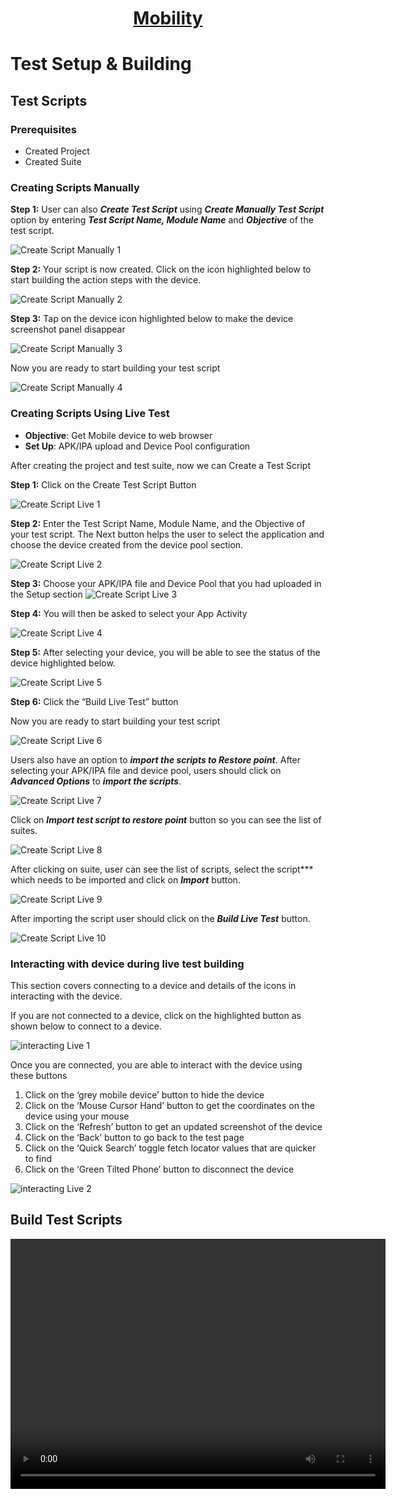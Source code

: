 <h1 style="text-align: center; text-decoration:underline; font-weight: bold;">Mobility</h1>

# Test Setup & Building

## Test Scripts <!-- {docsify-ignore} --> 

### Prerequisites 
- Created Project 
- Created Suite

### Creating Scripts Manually

**Step 1:** User can also ***Create Test Script*** using ***Create Manually Test Script*** option by entering ***Test Script Name, Module Name*** and ***Objective*** of the test script.

![Create Script Manually 1](../../_media/_mobileimages/Test_Script_Create_Manually_1.png)


**Step 2:** Your script is now created. Click on the icon highlighted below to start building the action steps with the device. 



![Create Script Manually 2](../../_media/_mobileimages/Test_Script_Create_Manually_2.png)


**Step 3:** Tap on the device icon highlighted below to make the device screenshot panel disappear 

![Create Script Manually 3](../../_media/_mobileimages/Test_Script_Create_Manually_3.png)

Now you are ready to start building your test script

![Create Script Manually 4](../../_media/_mobileimages/Test_Script_Create_Manually_4.png)

### Creating Scripts Using Live Test

- **Objective**: Get Mobile device to web browser
- **Set Up**: APK/IPA upload and Device Pool configuration

After creating the project and test suite, now we can Create a Test Script

**Step 1:** Click on the Create Test Script Button

![Create Script Live 1](../../_media/_mobileimages/Test_Script_Create_Live_1.png)


**Step 2:** Enter the Test Script Name, Module Name, and the Objective of your test script. The Next button helps the user to select the application and choose the device created from the device pool section. 

![Create Script Live 2](../../_media/_mobileimages/Test_Script_Create_Live_2.png)



**Step 3:** Choose your APK/IPA file and Device Pool that you had uploaded in the Setup section
![Create Script Live 3](../../_media/_mobileimages/Test_Script_Create_Live_3.png)


**Step 4:** You will then be asked to select your App Activity

![Create Script Live 4](../../_media/_mobileimages/Test_Script_Create_Live_4.png)


**Step 5:** After selecting your device, you will be able to see the status of the device highlighted below. 

![Create Script Live 5](../../_media/_mobileimages/Test_Script_Create_Live_5.png)


**Step 6:** Click the “Build Live Test” button

Now you are ready to start building your test script

![Create Script Live 6](../../_media/_mobileimages/Test_Script_Create_Live_6.png)


Users also have an option to ***import the scripts to Restore point***. After selecting your APK/IPA file and device pool, users should click on ***Advanced Options*** to ***import the scripts***.

![Create Script Live 7](../../_media/_mobileimages/Test_Script_Create_Live_7.png)


Click on ***Import test script to restore point*** button so you can see the list of suites.

![Create Script Live 8](../../_media/_mobileimages/Test_Script_Create_Live_8.png)

After clicking on suite, user can see the list of scripts, select the script*** which needs to be imported and click on ***Import*** button.

![Create Script Live 9](../../_media/_mobileimages/Test_Script_Create_Live_9.png)


After importing the script user should click on the ***Build Live Test*** button.

![Create Script Live 10](../../_media/_mobileimages/Test_Script_Create_Live_10.png)


### Interacting with device during live test building
This section covers connecting to a device and details of the icons in interacting with the device. 

If you are not connected to a device, click on the highlighted button as shown below to connect to a device.

![interacting Live 1](../../_media/_mobileimages/Test_Script_Interacting_Live_1.png)


Once you are connected, you are able to interact with the device using these buttons

1. Click on the ‘grey mobile device’ button to hide the device
2. Click on the ‘Mouse Cursor Hand’ button to get the coordinates on the device using your mouse
3. Click on the ‘Refresh’ button to get an updated screenshot of the device
4. Click on the ‘Back’ button to go back to the test page
5. Click on the ‘Quick Search’ toggle fetch locator values that are quicker to find
6. Click on the ‘Green Tilted Phone’ button to disconnect the device

![interacting Live 2](../../_media/_mobileimages/Test_Script_Interacting_Live_2.png)

##  Build Test Scripts

<video width="600px" height="400px" controls>
  <source src="/_webrepo/_projectcreation/../../_media/_videos/_webVideos/Clip9-worksheet2.mp4" type="video/mp4">
</video>

<!-- create script video -->
